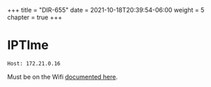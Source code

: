 +++
title = "DIR-655"
date = 2021-10-18T20:39:54-06:00
weight = 5
chapter = true
+++

# IPTIme

```txt
Host: 172.21.0.16
```

Must be on the Wifi [documented here](/router-lab/).
